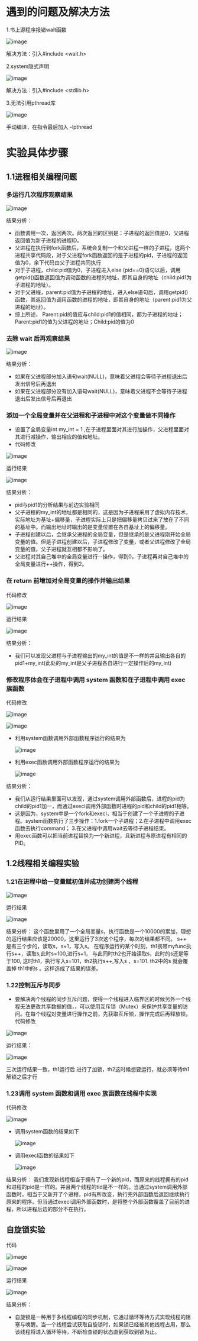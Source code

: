 # 遇到的问题及解决方法
1.书上源程序报错wait函数

![image](https://github.com/774512/774512/assets/148979339/2a18b473-f826-4194-afdc-46d6a59a0ac1)

解决方法：引入#include <wait.h>

2.system隐式声明

![image](https://github.com/774512/774512/assets/148979339/774bd953-e04f-4c14-993f-26b1524391fc)

解决方法：引入#include <stdlib.h>

3.无法引用pthread库

![image](https://github.com/774512/774512/assets/148979339/11179713-a6b6-4bd9-a890-9e3a159e121f)

手动编译，在指令最后加入 -lpthread
# 实验具体步骤
## 1.1进程相关编程问题
### 多运行几次程序观察结果

![image](https://github.com/774512/774512/assets/148979339/7c60fd1e-42f6-43d4-9abb-0366f5bff1d4)

结果分析：
  - 函数调用一次，返回两次。两次返回的区别是：子进程的返回值是0，父进程返回值为新子进程的进程ID。
  - 父进程在执行到fork函数后，系统会复制一个和父进程一样的子进程，这两个进程共享代码段，对于父进程fork函数返回的是子进程的pid，子进程的返回值为0，余下代码由父子进程共同执行
  - 对于子进程，child:pid值为0，子进程进入else (pid==0)语句以后，调用getpid()函数返回值为调动函数的进程的地址，即其自身的地址（child:pid1为子进程的地址）。
  - 对于父进程，parent:pid值为子进程的地址，进入else语句后，调用getpid()函数，其返回值为调用函数的进程的地址，即其自身的地址（parent:pid1为父进程的地址）。
  - 综上所述， Parent:pid的值应与child:pid1的值相同，都为子进程的地址； Parent:pid1的值为父进程的地址；Child:pid的值为0
### 去除 wait 后再观察结果

![image](https://github.com/774512/774512/assets/148979339/4014152a-eaa1-4f6f-b3ca-f867adb07b09)

结果分析：
  - 如果在父进程部分加入语句wait(NULL)，意味着父进程会等待子进程退出后发出信号后再退出
  - 如果在父进程部分没有加入语句wait(NULL)，意味着父进程不会等待子进程退出后发出信号后再退出

### 添加一个全局变量并在父进程和子进程中对这个变量做不同操作
- 设置了全局变量int my_int = 1 ,在子进程里面对其进行加操作，父进程里面对其进行减操作，输出相应的值和地址。
- 代码修改

![image](https://github.com/774512/774512/assets/148979339/243feb6d-df43-418b-98e6-23d76a1f36a7)

运行结果

![image](https://github.com/774512/774512/assets/148979339/fb75f790-6827-41e6-9003-674383926b17)

结果分析：
  - pid与pid1的分析结果与前边实验相同
  - 父子进程的my_int的地址都是相同的，这是因为子进程采用了虚拟内存技术，实际地址为基址+偏移量，子进程实际上只是把偏移量拷贝过来了放在了不同的基址中。而输出地址时输出的是变量位置在各自基址上的偏移量。
  - 子进程创建以后，会继承父进程的全局变量，但是继承的是父进程刚开始全局变量的值。但是子进程创建以后，子进程修改了变量，或者父进程修改了全局变量的值，父子进程就互相都不影响了。
  - 父进程对其自己堆中的全局变量进行--操作，得到0，子进程再对自己堆中的全局变量进行++操作，得到2。
###  在 return 前增加对全局变量的操作并输出结果
代码修改

![image](https://github.com/774512/774512/assets/148979339/145599ee-fcfa-4f7f-9702-bac09d0dbcd3)

运行结果

![image](https://github.com/774512/774512/assets/148979339/a0eb5ba1-8835-4ff0-9fa0-101ebaaf41da)

结果分析：
  - 我们可以发现父进程与子进程输出的my_int的值是不一样的并且输出各自的pid1+my_int(此处的my_int是父子进程各自进行一定操作后的my_int)
### 修改程序体会在子进程中调用 system 函数和在子进程中调用 exec 族函数
代码修改

![image](https://github.com/774512/774512/assets/148979339/924fcd80-867f-4202-a051-ee5ded2da09e)

![image](https://github.com/774512/774512/assets/148979339/635b98d3-55ca-4cdc-9a20-fe9479c71a03)

- 利用system函数调用外部函数程序运行的结果为

   ![image](https://github.com/774512/774512/assets/148979339/2f0769c9-5caf-48ae-9b52-b8cbe89f964a)

- 利用exec函数调用外部函数程序运行的结果为

   ![image](https://github.com/774512/774512/assets/148979339/b987f49d-e1d4-4256-9d2d-4e7252c3b09e)

结果分析：
  - 我们从运行结果里面可以发现，通过system调用外部函数后，进程的pid为child的pid1加一，而通过execl调用外部函数时进程的pid和child的pid1相等。
  - 这是因为，system中是一个fork和execl，相当于创建了一个子进程的子进程。system函数执行了三步操作：1.fork一个子进程；2.在子进程中调用exec函数去执行command；
3.在父进程中调用wait去等待子进程结束。
  - 用exec函数可以把当前进程替换为一个新进程，且新进程与原进程有相同的PID。
## 1.2线程相关编程实验
### 1.21在进程中给一变量赋初值并成功创建两个线程

![image](https://github.com/774512/774512/assets/148979339/5dd47a62-4f15-4f4c-bbef-5e30f9daaf1c)

运行结果

![image](https://github.com/774512/774512/assets/148979339/e2c92a21-7933-4ac6-8ace-6e9969d4bc79)

结果分析：
    这个函数里用了一个全局变量s，执行函数是一个10000的累加，理想的运行结果应该是20000，这里运行了3次这个程序，每次的结果都不同。 
    s++ 是有三个步的，读取s，s+1，写入s。
    在程序运行的某个时刻，th1携带myfunc执行s++，读取s,此时s=100,进行s+1， 与此同时th2也开始读取s，此时的s还是等于100, 这时th1，执行写入s=101，th2执行s++,写入s ，s=101. th2中的s 就会覆盖掉 th1中的s 。这样造成了结果的误差。
### 1.22控制互斥与同步
- 要解决两个线程的同步互斥问题，使得一个线程进入临界区的时候另外一个线程无法更改共享数据的值，，可以使用互斥锁（Mutex）来保护共享变量的访问。在每个线程对变量进行操作之前，先获取互斥锁，操作完成后再释放锁。
代码修改

![image](https://github.com/774512/774512/assets/148979339/64c168ab-a40d-4482-8c73-1cf35f0aedad)

运行结果：

![image](https://github.com/774512/774512/assets/148979339/e018c73d-ab26-424a-84cf-ab19151b7444)

三次运行结果一致，th1运行后 进行了加锁，th2这时候想要运行，就必须等待th1解锁之后才行
### 1.23调用 system 函数和调用 exec 族函数在线程中实现
代码修改

![image](https://github.com/774512/774512/assets/148979339/1c4b8f7e-fc77-4233-b35a-b88146c017c0)

- 调用system函数的结果如下

   ![image](https://github.com/774512/774512/assets/148979339/5bac9334-53eb-4844-ae49-d92bb33ec81a)

- 调用execl函数的结果如下

  ![image](https://github.com/774512/774512/assets/148979339/293a19bf-7583-42e1-84f7-8000f5891722)

结果分析：
    我们发现新线程相当于拥有了一个新的pid，而原来的线程拥有的pid和进程的pid是一样的。并且两个线程的tid是不一样的。当通过system调用外部函数时，相当于又新开了个进程，pid有所改变，执行完外部函数后返回继续执行原来的程序。但当通过execl调用外部函数时，是将整个外部函数覆盖了目前的进程，所以进程后边的部分不在执行。
## 自旋锁实验

代码

![image](https://github.com/774512/774512/assets/148979339/97692981-4099-4f02-b425-04dca9a54e61)

![image](https://github.com/774512/774512/assets/148979339/d29381c5-5a06-41cb-a268-c074343a47e2)

运行结果

![image](https://github.com/774512/774512/assets/148979339/7fd98fbc-c762-4272-9bfb-7471ca4197a3)

结果分析：
  - 自旋锁是一种用于多线程编程的同步机制，它通过循环等待方式实现线程的阻塞与唤醒。当一个线程尝试获取自旋锁时，如果锁已经被其他线程占用，那么该线程将进入循环等待，不断检查锁的状态直到获取到锁为止。
    









 






<!---
774512/774512 is a ✨ special ✨ repository because its `README.md` (this file) appears on your GitHub profile.
You can click the Preview link to take a look at your changes.
--->
